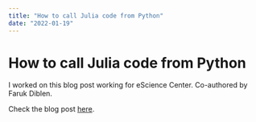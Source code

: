 ```yaml
---
title: "How to call Julia code from Python"
date: "2022-01-19"
---
```


# How to call Julia code from Python

I worked on this blog post working for eScience Center.
Co-authored by Faruk Diblen.

Check the blog post [here](https://blog.esciencecenter.nl/how-to-call-julia-code-from-python-8589a56a98f2).
